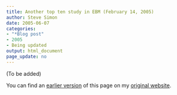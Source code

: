 ```yaml
---
title: Another top ten study in EBM (February 14, 2005)
author: Steve Simon
date: 2005-06-07
categories:
- "*Blog post"
- 2005
- Being updated
output: html_document
page_update: no
---
```


(To be added)

<!---More--->

You can find an [earlier version][sim1] of this page on my [original website][sim2].


[sim1]: http://www.pmean.com/05/TenStudiesA.html
[sim2]: http://www.pmean.com/original_site.html
